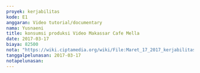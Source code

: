 ```yaml
---
proyek: kerjabilitas
kode: E1
anggaran: Video tutorial/documentary
nama: Yusnaeni
title: konsumsi produksi Video Makassar Cafe Mella
date: 2017-03-17
biaya: 82500
nota: "https://wiki.ciptamedia.org/wiki/File:Maret_17_2017_kerjabilitas_E1_snack_tim_neni.jpg"
tanggalpelunasan: 2017-03-17
notapelunasan:
---
```

